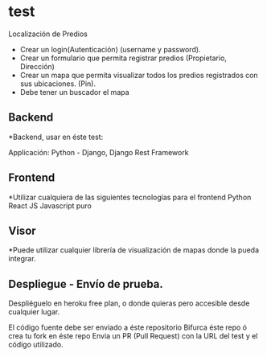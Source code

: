 # test

Localización de Predios

- Crear un login(Autenticación) (username y password).
- Crear un formulario que permita registrar predios (Propietario, Dirección)
- Crear un mapa que permita visualizar todos los predios registrados con sus ubicaciones. (Pin).
- Debe tener un buscador el mapa

## Backend
*Backend, usar en éste test:

Applicación:
Python - Django, Django Rest Framework

## Frontend 
*Utilizar cualquiera de las siguientes tecnologías para el frontend
Python
React JS
Javascript puro

## Visor
*Puede utilizar cualquier librería de visualización de mapas donde la pueda integrar.


## Despliegue - Envío de prueba.
Despliéguelo en heroku free plan, o donde quieras pero accesible desde cualquier lugar.

El código fuente debe ser enviado a éste repositorio
Bifurca éste repo ó crea tu fork en éste repo
Envia un PR (Pull Request) con la URL del test y el código utilizado.
